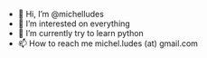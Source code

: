 - 👋 Hi, I’m @michelludes
- 👀 I’m interested on everything 
- 🌱 I’m currently try to learn python
- 📫 How to reach me michel.ludes (at) gmail.com

<!---
michelludes/michelludes is a ✨ special ✨ repository because its `README.md` (this file) appears on your GitHub profile.
You can click the Preview link to take a look at your changes.
--->
